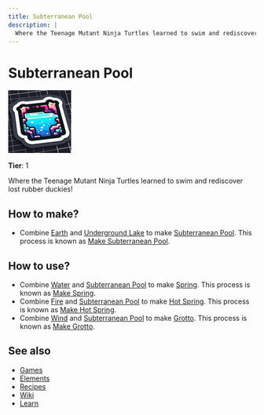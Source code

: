 ```yaml
---
title: Subterranean Pool
description: |
  Where the Teenage Mutant Ninja Turtles learned to swim and rediscover lost rubber duckies!
---
```

# Subterranean Pool

![](../images/item.subterraneanpool.png)

**Tier**: 1

Where the Teenage Mutant Ninja Turtles learned to swim and rediscover lost rubber duckies!

## How to make?

* Combine [Earth](/wiki/elements/earth) and [Underground Lake](/wiki/elements/underground-lake) to make [Subterranean Pool](/wiki/elements/subterranean-pool). This process is known as [Make Subterranean Pool](/wiki/recipes/make-subterranean-pool).

## How to use?

* Combine [Water](/wiki/elements/water) and [Subterranean Pool](/wiki/elements/subterranean-pool) to make [Spring](/wiki/elements/spring). This process is known as [Make Spring](/wiki/recipes/make-spring).
* Combine [Fire](/wiki/elements/fire) and [Subterranean Pool](/wiki/elements/subterranean-pool) to make [Hot Spring](/wiki/elements/hot-spring). This process is known as [Make Hot Spring](/wiki/recipes/make-hot-spring).
* Combine [Wind](/wiki/elements/wind) and [Subterranean Pool](/wiki/elements/subterranean-pool) to make [Grotto](/wiki/elements/grotto). This process is known as [Make Grotto](/wiki/recipes/make-grotto).

## See also

* [Games](/wiki/games)
* [Elements](/wiki/elements)
* [Recipes](/wiki/recipes)
* [Wiki](/wiki/index)
* [Learn](/learn/index)